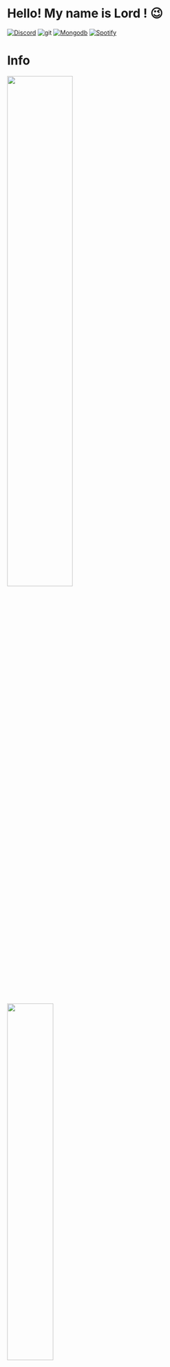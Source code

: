 # Hello! My name is Lord ! 😉
[![Discord](https://img.shields.io/badge/Discord-7289DA?style=for-the-badge&logo=discord&logoColor=white)](https://discordapp.com/users/755106757038178396)
![git](	https://img.shields.io/badge/GIT-E44C30?style=for-the-badge&logo=git&logoColor=white)
[![Mongodb](https://img.shields.io/badge/MongoDB-4EA94B?style=for-the-badge&logo=mongodb&logoColor=white)](https://img.shields.io/badge/MongoDB-4EA94B?style=for-the-badge&logo=mongodb&logoColor=white)
[![Spotify](https://img.shields.io/badge/Spotify-1ED760?&style=for-the-badge&logo=spotify&logoColor=white)](https://open.spotify.com/user/5iedm2386l18mkogoc07malvu?si=5c8679e9d37448e7)


# Info
<div style="margin-bottom:100px">
<img width=55% src="https://github-readme-stats.vercel.app/api?username=LordDarkdev&show_icons=true&theme=radical" />
<img width=46% src="https://github-readme-stats-git-main-rafaelalexandrino.vercel.app/api/top-langs/?username=LordDarkdev&show_icons=true&theme=radical&layout=compact" />
 </div>
 
 ## Skills
![JavaScript](https://img.shields.io/badge/JavaScript-F7DF1E?style=for-the-badge&logo=javascript&logoColor=black)&nbsp;
![Nodejs](https://img.shields.io/badge/Node.js-43853D?style=for-the-badge&logo=node.js&logoColor=white)&nbsp;
![HTML](https://img.shields.io/badge/HTML5-E34F26?style=for-the-badge&logo=html5&logoColor=white)&nbsp;
![CSS](https://img.shields.io/badge/CSS3-1572B6?style=for-the-badge&logo=css3&logoColor=white)&nbsp;

## learning

![Python](https://img.shields.io/badge/Python-14354C?style=for-the-badge&logo=python&logoColor=white)&nbsp;
![React.js](https://img.shields.io/badge/React-20232A?style=for-the-badge&logo=react&logoColor=61DAFB)&nbsp;
